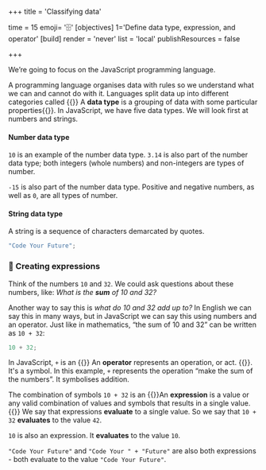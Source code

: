 +++
title = 'Classifying data'

time = 15
emoji= '🗄️'
[objectives]
    1='Define data type, expression, and operator'
[build]
  render = 'never'
  list = 'local'
  publishResources = false

+++

We’re going to focus on the JavaScript programming language.

A programming language organises data with rules so we understand what we can and cannot do with it. Languages split data up into different categories called {{<tooltip title="data types">}}
A **data type** is a grouping of data with some particular properties{{</tooltip>}}. In JavaScript, we have five data types. We will look first at numbers and strings.

#### Number data type

`10` is an example of the number data type.
`3.14` is also part of the number data type; both integers (whole numbers) and non-integers are types of number.

`-15` is also part of the number data type. Positive and negative numbers, as well as `0`, are all types of number.

#### String data type

A string is a sequence of characters demarcated by quotes.

```js
"Code Your Future";
```

### 🧮 Creating expressions

Think of the numbers `10` and `32`. We could ask questions about these numbers, like: _What is the **sum** of 10 and 32?_

Another way to say this is _what do 10 and 32 add up to?_ In English we can say this in many ways, but in JavaScript we can say this using numbers and an operator. Just like in mathematics, “the sum of 10 and 32” can be written as `10 + 32`:

```js
10 + 32;
```

In JavaScript, `+` is an {{<tooltip title="operator">}} An **operator** represents an operation, or act. {{</tooltip>}}. It's a symbol. In this example, `+` represents the operation “make the sum of the numbers”. It symbolises addition.

The combination of symbols `10 + 32` is an {{<tooltip title="expression">}}An **expression** is a value or any valid combination of values and symbols that results in a single value.{{</tooltip>}} We say that expressions **evaluate** to a single value. So we say that `10 + 32` **evaluates** to the value `42`.

`10` is also an expression. It **evaluates** to the value `10`.

`"Code Your Future"` and `"Code Your " + "Future"` are also both expressions - both evaluate to the value `"Code Your Future"`.
